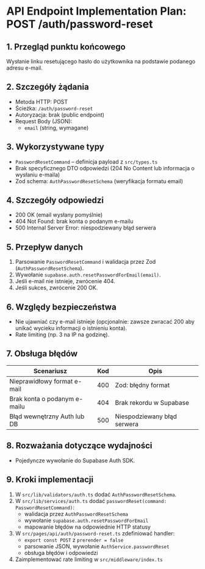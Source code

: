 # API Endpoint Implementation Plan: POST /auth/password-reset

## 1. Przegląd punktu końcowego

Wysłanie linku resetującego hasło do użytkownika na podstawie podanego adresu e-mail.

## 2. Szczegóły żądania

- Metoda HTTP: POST
- Ścieżka: `/auth/password-reset`
- Autoryzacja: brak (public endpoint)
- Request Body (JSON):
  - `email` (string, wymagane)

## 3. Wykorzystywane typy

- `PasswordResetCommand` – definicja payload z `src/types.ts`
- Brak specyficznego DTO odpowiedzi (204 No Content lub informacja o wysłaniu e-maila)
- Zod schema: `AuthPasswordResetSchema` (weryfikacja formatu email)

## 4. Szczegóły odpowiedzi

- 200 OK (email wysłany pomyślnie)
- 404 Not Found: brak konta o podanym e-mailu
- 500 Internal Server Error: niespodziewany błąd serwera

## 5. Przepływ danych

1. Parsowanie `PasswordResetCommand` i walidacja przez Zod (`AuthPasswordResetSchema`).
2. Wywołanie `supabase.auth.resetPasswordForEmail(email)`.
3. Jeśli e-mail nie istnieje, zwrócenie 404.
4. Jeśli sukces, zwrócenie 200 OK.

## 6. Względy bezpieczeństwa

- Nie ujawniać czy e-mail istnieje (opcjonalnie: zawsze zwracać 200 aby unikać wycieku informacji o istnieniu konta).
- Rate limiting (np. 3 na IP na godzinę).

## 7. Obsługa błędów

| Scenariusz                   | Kod | Opis                        |
| ---------------------------- | --- | --------------------------- |
| Nieprawidłowy format e-mail  | 400 | Zod: błędny format          |
| Brak konta o podanym e-mailu | 404 | Brak rekordu w Supabase     |
| Błąd wewnętrzny Auth lub DB  | 500 | Niespodziewany błąd serwera |

## 8. Rozważania dotyczące wydajności

- Pojedyncze wywołanie do Supabase Auth SDK.

## 9. Kroki implementacji

1. W `src/lib/validators/auth.ts` dodać `AuthPasswordResetSchema`.
2. W `src/lib/services/auth.ts` dodać `passwordReset(command: PasswordResetCommand)`:
   - walidacja przez `AuthPasswordResetSchema`
   - wywołanie `supabase.auth.resetPasswordForEmail`
   - mapowanie błędów na odpowiednie HTTP statusy
3. W `src/pages/api/auth/password-reset.ts` zdefiniować handler:
   - `export const POST` z `prerender = false`
   - parsowanie JSON, wywołanie `AuthService.passwordReset`
   - obsługa błędów i odpowiedzi
4. Zaimplementować rate limiting w `src/middleware/index.ts`
